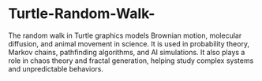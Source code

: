 # Turtle-Random-Walk-
The random walk in Turtle graphics models Brownian motion, molecular diffusion, and animal movement in science. It is used in probability theory, Markov chains, pathfinding algorithms, and AI simulations. It also plays a role in chaos theory and fractal generation, helping study complex systems and unpredictable behaviors.
